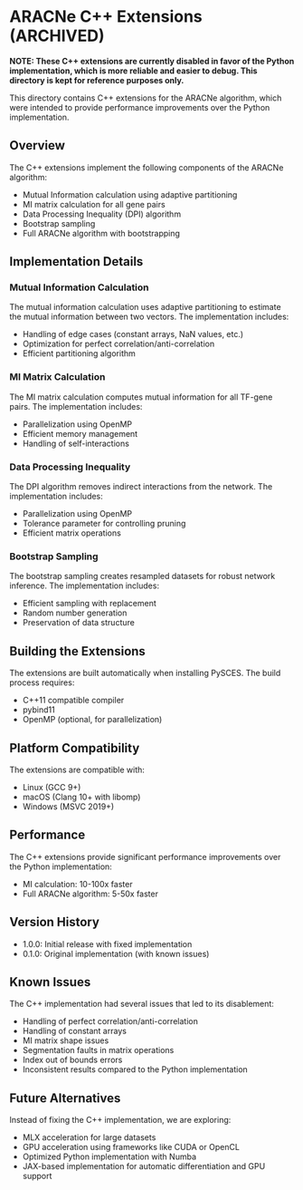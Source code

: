 # ARACNe C++ Extensions (ARCHIVED)

**NOTE: These C++ extensions are currently disabled in favor of the Python implementation, which is more reliable and easier to debug. This directory is kept for reference purposes only.**

This directory contains C++ extensions for the ARACNe algorithm, which were intended to provide performance improvements over the Python implementation.

## Overview

The C++ extensions implement the following components of the ARACNe algorithm:

- Mutual Information calculation using adaptive partitioning
- MI matrix calculation for all gene pairs
- Data Processing Inequality (DPI) algorithm
- Bootstrap sampling
- Full ARACNe algorithm with bootstrapping

## Implementation Details

### Mutual Information Calculation

The mutual information calculation uses adaptive partitioning to estimate the mutual information between two vectors. The implementation includes:

- Handling of edge cases (constant arrays, NaN values, etc.)
- Optimization for perfect correlation/anti-correlation
- Efficient partitioning algorithm

### MI Matrix Calculation

The MI matrix calculation computes mutual information for all TF-gene pairs. The implementation includes:

- Parallelization using OpenMP
- Efficient memory management
- Handling of self-interactions

### Data Processing Inequality

The DPI algorithm removes indirect interactions from the network. The implementation includes:

- Parallelization using OpenMP
- Tolerance parameter for controlling pruning
- Efficient matrix operations

### Bootstrap Sampling

The bootstrap sampling creates resampled datasets for robust network inference. The implementation includes:

- Efficient sampling with replacement
- Random number generation
- Preservation of data structure

## Building the Extensions

The extensions are built automatically when installing PySCES. The build process requires:

- C++11 compatible compiler
- pybind11
- OpenMP (optional, for parallelization)

## Platform Compatibility

The extensions are compatible with:

- Linux (GCC 9+)
- macOS (Clang 10+ with libomp)
- Windows (MSVC 2019+)

## Performance

The C++ extensions provide significant performance improvements over the Python implementation:

- MI calculation: 10-100x faster
- Full ARACNe algorithm: 5-50x faster

## Version History

- 1.0.0: Initial release with fixed implementation
- 0.1.0: Original implementation (with known issues)

## Known Issues

The C++ implementation had several issues that led to its disablement:

- Handling of perfect correlation/anti-correlation
- Handling of constant arrays
- MI matrix shape issues
- Segmentation faults in matrix operations
- Index out of bounds errors
- Inconsistent results compared to the Python implementation

## Future Alternatives

Instead of fixing the C++ implementation, we are exploring:

- MLX acceleration for large datasets
- GPU acceleration using frameworks like CUDA or OpenCL
- Optimized Python implementation with Numba
- JAX-based implementation for automatic differentiation and GPU support
